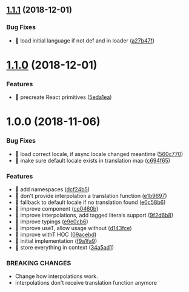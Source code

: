 ## [1.1.1](https://github.com/streamich/use-/compare/v1.1.0...v1.1.1) (2018-12-01)


### Bug Fixes

* 🐛 load initial language if not def and in loader ([a27b47f](https://github.com/streamich/use-/commit/a27b47f))

# [1.1.0](https://github.com/streamich/use-/compare/v1.0.0...v1.1.0) (2018-12-01)


### Features

* 🎸 precreate React primitives ([5eda1ea](https://github.com/streamich/use-/commit/5eda1ea))

# 1.0.0 (2018-11-06)


### Bug Fixes

* 🐛 load correct locale, if async locale changed meantime ([560c770](https://github.com/streamich/use-/commit/560c770))
* 🐛 make sure default locale exists in translation map ([c694f65](https://github.com/streamich/use-/commit/c694f65))


### Features

* 🎸 add namespaces ([dcf24b5](https://github.com/streamich/use-/commit/dcf24b5))
* 🎸 don't provide interpolation a translation function ([e1b9697](https://github.com/streamich/use-/commit/e1b9697))
* 🎸 fallback to default locale if no translation found ([e0c58b6](https://github.com/streamich/use-/commit/e0c58b6))
* 🎸 improve <Trans> component ([ce0460b](https://github.com/streamich/use-/commit/ce0460b))
* 🎸 improve interpolations, add tagged literals support ([9f2d6b8](https://github.com/streamich/use-/commit/9f2d6b8))
* 🎸 improve typings ([e9e0cb6](https://github.com/streamich/use-/commit/e9e0cb6))
* 🎸 improve useT, allow usage without <Provider> ([d143fce](https://github.com/streamich/use-/commit/d143fce))
* 🎸 improve withT HOC ([09acebd](https://github.com/streamich/use-/commit/09acebd))
* 🎸 initial implementation ([f9a1fa9](https://github.com/streamich/use-/commit/f9a1fa9))
* 🎸 store everything in context ([34a5ad1](https://github.com/streamich/use-/commit/34a5ad1))


### BREAKING CHANGES

* Change how interpolations work.
* interpolations don't receive translation function anymore
